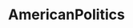 ---
title: AmericanPolitics
crosslinks:
- autotldr
- politics
- POLITIC
- news
- me_irl
- The_Donald
- worldpolitics
- facepalm
- media_criticism
- isrconspiracyracist
- FrenchWestIndies
- EndlessWar
- WayOfTheBern
- Conservative
- Trump_Watch
---